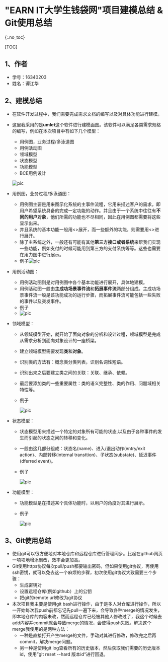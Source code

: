 # "EARN IT大学生钱袋网"项目建模总结 & Git使用总结

{:.no_toc}

[TOC]

## 1、作者

- 学号：16340203
- 姓名：谭江华

## 2、建模总结

- 在软件开发过程中，我们需要完成需求文档的编写以及对具体功能进行建模。

- 这里我采用的是**umlet**这个软件进行建模画图。该软件可以满足各类需求规格的编写，例如在本次项目中有如下几个模型：

  - 用例图，业务过程/多泳道图
  - 用例活动图
  - 领域模型
  - 状态模型
  - 功能模型
  - BCE用例设计

  ![pic](pics/1.png)

- 用例图，业务过程/多泳道图：

  - 用例图主要是用来图示化系统的主事件流程，它用来描述客户的需求，即用户希望系统具备的完成一定功能的动作。并且由于一个系统中往往有**不同的用户对象**，他们所需的功能也不尽相同，因此在用例图都需要将这些显示出来。
  - 并且系统的基本功能一般用<<include>>展开，而一些额外的功能，则需要用<<extend>>进行展开。
  - 除了主系统之外，一般还有可能有其他**第三方接口或者系统**来帮我们实现一些功能，例如支付的时候可能用到第三方的支付系统等等。这些也需要在用力图中进行展示。
  - 例子![pic](F:/%E5%A4%A7%E4%B8%89%E4%B8%8B/%E7%B3%BB%E7%BB%9F%E5%88%86%E6%9E%90%E4%B8%8E%E8%AE%BE%E8%AE%A1/pics/usecase_diagram.png)

- 用例活动图：

  - 用例活动图则是对用例图中各个基本功能进行展开，具体地建模。
  - 用例活动图一般由**主成功场景事件流**和**拓展事件流**两部分组成。主成功场景事件流一般是该功能成功的运行步骤，而拓展事件流可能包括一些失败的事件以及突发事件。
  - 例子
  - ![pic](pics/usecase.png)

- 领域模型：

  - 从领域模型开始，就开始了面向对象的分析和设计过程，领域模型是完成从需求分析到面向对象设计的一座桥梁。

  - 建立领域模型需要发现**类**和**对象**。

  - 识别类的方法有：概念类分类列表，识别名词性短语。

  - 识别出来之后要建立类之间的关联：关联、继承、依赖。

  - 最后要添加类的一些重要属性：类的语义完整性、类的作用、问题域相关特性等。

  - 例子

    ![pic](pics/domain.png)

- 状态模型：

  - 状态模型用来描述一个特定的对象所有可能的状态,以及由于各种事件的发生而引起的状态之间的转移和变化。

  - 一般由这几部分组成：状态名(name)、进入/退出动作(entry/exit action)、内部转移(internal transttion)、子状态(substate)、延迟事件(dferred event)。

  - 例子

    ![pic](pics/state.png)

- 功能模型：

  - 功能模型是在描述某个具体功能时，以用户的角度对其进行展示。

  - 例子

    ![pic](pics/system.png)

## 3、Git使用总结

- 使用git可以很方便地对本地仓库和远程仓库进行管理同步。比起在github网页一项项地增添删改，效率会更加高。
- Git使用https协议每次pull/push都要输出密码，但如果使用git协议，再使用ssh密钥，就可以免去这一个麻烦的步骤，初次使用git协议大致需要三个步骤：
  - 生成密钥对
  - 设置远程仓库(例如github）上的公钥
  - 把git的remote url修改为git协议
- 本次项目我主要是使用git bash进行操作，由于是多人对仓库进行操作，所以一开始每次我push前都忘记先pull一遍下来，会导致各种merge的情况发生，即本地仓库的内容未改，然而远程仓库已经被其他人修改过了，我这个时候去add内容并commit就会导致merge的情况，会使得push失败。解决这个merge我使用的是两种方法：
  - 一种是直接打开产生merge的文件，手动对其进行修改，修改完之后再commit，解决merge问题。
  - 另一种是使用git log查看所有的历史版本，然后获取我们需要的历史版本id，使用”git reset --hard 版本id“进行回退。

